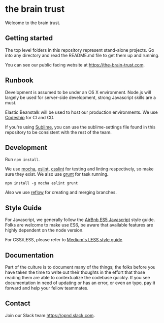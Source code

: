 # the brain trust

Welcome to the brain trust.

## Getting started

The top level folders in this repository represent stand-alone projects.
Go into any directory and read the README.md file to get them up and running.

You can see our public facing website at <https://the-brain-trust.com>.

## Runbook

Development is assumed to be under an OS X environment. Node.js will largely
be used for server-side development, strong Javascript skills are a must.

Elastic Beanstalk will be used to host our production environments. We use
[Codeship](https://codeship.com/) for CI and CD.

If you're using [Sublime](<http://www.sublimetext.com/>), you can use the
sublime-settings file found in this repository to be consistent with the rest of
the team.

## Development

Run `npm install`.

We use [mocha](https://mochajs.org/), [eslint](http://eslint.org/),
[csslint](http://csslint.net/) for testing and linting respectively,
so make sure they exist. We also use [grunt](http://gruntjs.com/) for task
running.

`npm install -g mocha eslint grunt`

Also we use [reflow](https://github.com/reenhanced/gitreflow) for creating and
merging branches.

## Style Guide

For Javascript, we generally follow the
[AirBnb ES5 Javascript](https://github.com/airbnb/javascript/tree/master/es5)
style guide. Folks are welcome to make use ES6, be aware that available features
are highly dependent on the node version.

For CSS/LESS, please refer to
[Medium's LESS style guide](https://gist.github.com/fat/a47b882eb5f84293c4ed).

## Documentation

Part of the culture is to document many of the things; the folks
before you have taken the time to write out their thoughts in the effort that
those reading them are able to contextualize the codebase quickly. If you see
documentation in need of updating or has an error, or even an typo, pay it
forward and help your fellow teammates.

## Contact

Join our Slack team <https://opnd.slack.com>.